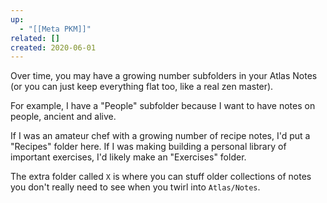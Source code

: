```yaml
---
up:
  - "[[Meta PKM]]"
related: []
created: 2020-06-01
---
```

Over time, you may have a growing number subfolders in your Atlas Notes (or you can just keep everything flat too, like a real zen master).

For example, I have a "People" subfolder because I want to have notes on people, ancient and alive.

If I was an amateur chef with a growing number of recipe notes, I'd put a "Recipes" folder here. If I was making building a personal library of important exercises, I'd likely make an "Exercises" folder. 

The extra folder called `X` is where you can stuff older collections of notes you don't really need to see when you twirl into `Atlas/Notes`.